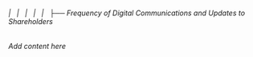 ###### |   |   |   |   |   ├── Frequency of Digital Communications and Updates to Shareholders

*Add content here*